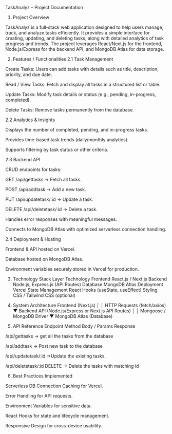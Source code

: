 TaskAnalyz – Project Documentation

1. Project Overview

TaskAnalyz is a full-stack web application designed to help users manage, track, and analyze tasks efficiently. It provides a simple interface for creating, updating, and deleting tasks, along with detailed analytics of task progress and trends. The project leverages React/Next.js for the frontend, Node.js/Express for the backend API, and MongoDB Atlas for data storage.

2. Features / Functionalities
2.1 Task Management

Create Tasks: Users can add tasks with details such as title, description, priority, and due date.

Read / View Tasks: Fetch and display all tasks in a structured list or table.

Update Tasks: Modify task details or status (e.g., pending, in-progress, completed).

Delete Tasks: Remove tasks permanently from the database.

2.2 Analytics & Insights

Displays the number of completed, pending, and in-progress tasks.

Provides time-based task trends (daily/monthly analytics).

Supports filtering by task status or other criteria.

2.3 Backend API

CRUD endpoints for tasks:

GET /api/gettasks → Fetch all tasks.

POST /api/addtask → Add a new task.

PUT /api/updatetask/:id → Update a task.

DELETE /api/deletetask/:id → Delete a task.

Handles error responses with meaningful messages.

Connects to MongoDB Atlas with optimized serverless connection handling.

2.4 Deployment & Hosting

Frontend & API hosted on Vercel.

Database hosted on MongoDB Atlas.

Environment variables securely stored in Vercel for production.

3. Technology Stack
Layer	Technology
Frontend	React.js / Next.js
Backend	Node.js, Express.js (API Routes)
Database	MongoDB Atlas
Deployment	Vercel
State Management	React Hooks (useState, useEffect)
Styling	CSS / Tailwind CSS (optional)




4. System Architecture
Frontend (Next.js)
        │
        │ HTTP Requests (fetch/axios)
        ▼
Backend API (Node.js/Express or Next.js API Routes)
        │
        │ Mongoose / MongoDB Driver
        ▼
MongoDB Atlas (Database)

5. API Reference
Endpoint	Method	Body / Params	Response

/api/gettasks	-> get all the tasks from the database

/api/addtask	-> Post new task to the database

/api/updatetask/:id	->Update the existing tasks.

/api/deletetask/:id	DELETE	-> Delete the tasks with matching id

6. Best Practices Implemented

Serverless DB Connection Caching for Vercel.

Error Handling for API requests.

Environment Variables for sensitive data.

React Hooks for state and lifecycle management.

Responsive Design for cross-device usability.
